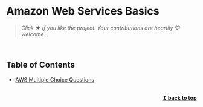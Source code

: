 # Amazon Web Services Basics

> *Click &#9733; if you like the project. Your contributions are heartily ♡ welcome.*

<br/>

## Table of Contents

* [AWS Multiple Choice Questions](aws-multiple-choice-questions.md)

<br/>

<div align="right">
    <b><a href="#">↥ back to top</a></b>
</div>

